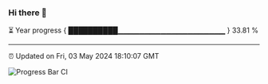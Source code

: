 ### Hi there 👋

⏳ Year progress { ██████████▁▁▁▁▁▁▁▁▁▁▁▁▁▁▁▁▁▁▁▁ } 33.81 %

---

⏰ Updated on Fri, 03 May 2024 18:10:07 GMT

![Progress Bar CI](https://github.com/Shyam-Makwana/GitHub-Actions-Demo/workflows/Progress%20Bar%20CI/badge.svg)

